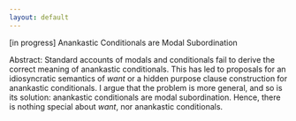 ```yaml
---
layout: default
---
```


[in progress] Anankastic Conditionals are Modal Subordination 

Abstract: Standard accounts of modals and conditionals fail to derive the correct meaning of anankastic conditionals. This has led to proposals for an idiosyncratic semantics of *want* or a hidden purpose clause construction for anankastic conditionals. I argue that the problem is more general, and so is its solution: anankastic conditionals are modal subordination. Hence, there is nothing special about *want*, nor anankastic conditionals.
